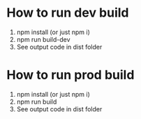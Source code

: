 # How to run dev build
1. npm install (or just npm i)
2. npm run build-dev
3. See output code in dist folder

# How to run prod build
1. npm install (or just npm i)
2. npm run build
3. See output code in dist folder
